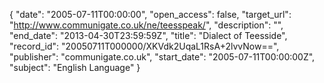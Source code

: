 {
  "date": "2005-07-11T00:00:00", 
  "open_access": false, 
  "target_url": "http://www.communigate.co.uk/ne/teesspeak/", 
  "description": "", 
  "end_date": "2013-04-30T23:59:59Z", 
  "title": "Dialect of Teesside", 
  "record_id": "20050711T000000/XKVdk2UqaL1RsA+2lvvNow==", 
  "publisher": "communigate.co.uk", 
  "start_date": "2005-07-11T00:00:00Z", 
  "subject": "English Language"
}

